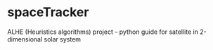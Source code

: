 # spaceTracker
ALHE (Heuristics algorithms) project - python guide for satellite in 2-dimensional solar system
